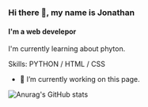 
### Hi there 👋, my name is Jonathan
#### I'm a web develepor
I'm currently learning about phyton.

Skills: PYTHON / HTML / CSS

- 🔭 I’m currently working on this page. 


![Anurag's GitHub stats](https://github-readme-stats.vercel.app/api?username=jonathanarellanoxyz&hide=contribs,prs)
